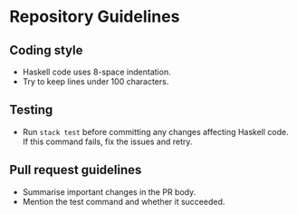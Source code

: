 Repository Guidelines
====================

Coding style
------------
* Haskell code uses 8-space indentation.
* Try to keep lines under 100 characters.

Testing
-------
* Run `stack test` before committing any changes affecting Haskell code. If this command fails, fix the issues and retry.

Pull request guidelines
-----------------------
* Summarise important changes in the PR body.
* Mention the test command and whether it succeeded.
